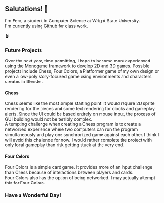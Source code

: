## Salutations! 👋

<!--
**Zxidenbel/zxidenbel** is a ✨ _special_ ✨ repository because its `README.md` (this file) appears on your GitHub profile.

Here are some ideas to get you started:

- 🔭 I’m currently working on ...
- 🌱 I’m currently learning ...
- 👯 I’m looking to collaborate on ...
- 🤔 I’m looking for help with ...
- 💬 Ask me about ...
- 📫 How to reach me: ...
- 😄 Pronouns: ...
- ⚡ Fun fact: ...
-->

I'm Fern, a student in Computer Science at Wright State University.  
I'm currently using Github for class work.  
  
🪴  

### Future Projects
  Over the next year, time permitting, I hope to become more experienced using the Monogame framework to develop 2D and 3D games.
  Possible projects include Chess, Four Colors, a Platformer game of my own design or even a low-poly story-focused game using environments
  and characters created in Blender.  
  #### Chess
  Chess seems like the most simple starting point. It would require 2D sprite rendering for the pieces and some text rendering for
  clocks and gameplay alerts. Since the UI could be based entirely on mouse input, the process of GUI building would not be terribly complex.  
  A tempting challenge when creating a Chess program is to create a networked experience where two computers can run the program
  simultaneously and play one synchronized game against each other. I think I will avoid this challenge for now, I would rather
  complete the project with only local gameplay than risk getting stuck at the very end.
  #### Four Colors
  Four Colors is a simple card game. It provides more of an input challenge than Chess because of interactions between players and cards.  
  Four Colors also has the option of being networked. I may actually attempt this for Four Colors.

### Have a Wonderful Day!
